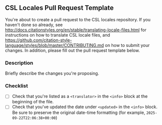 ## CSL Locales Pull Request Template

You're about to create a pull request to the CSL locales repository.
If you haven't done so already, see <http://docs.citationstyles.org/en/stable/translating-locale-files.html> for instructions on how to translate CSL locale files, and <https://github.com/citation-style-language/styles/blob/master/CONTRIBUTING.md> on how to submit your changes.
In addition, please fill out the pull request template below.

### Description

Briefly describe the changes you're proposing.

### Checklist

- [ ] Check that you're listed as a `<translator>` in the `<info>` block at the beginning of the file.
- [ ] Check that you've updated the date under `<updated>` in the `<info>` block. Be sure to preserve the original date-time formatting (for example, `2025-09-22T22:06:38+00:00`)
